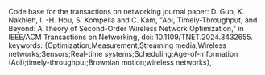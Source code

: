Code base for the transactions on networking journal paper:
D. Guo, K. Nakhleh, I. -H. Hou, S. Kompella and C. Kam, "AoI, Timely-Throughput, and Beyond: A Theory of Second-Order Wireless Network Optimization," in IEEE/ACM Transactions on Networking, doi: 10.1109/TNET.2024.3432655.
keywords: {Optimization;Measurement;Streaming media;Wireless networks;Sensors;Real-time systems;Scheduling;Age-of-information (AoI);timely-throughput;Brownian motion;wireless networks},

